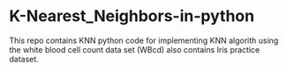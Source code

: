 # K-Nearest_Neighbors-in-python
This repo contains KNN python code for implementing KNN algorith using the white blood cell count data set (WBcd)
also contains Iris practice dataset.
